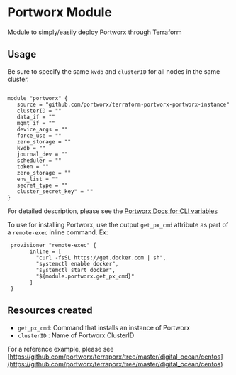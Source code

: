 # Portworx Module

Module to simply/easily deploy Portworx through Terraform

## Usage

Be sure to specify the same `kvdb` and `clusterID` for all nodes in the same cluster.
```hcl

module "portworx" {
   source = "github.com/portworx/terraform-portworx-portworx-instance"
   clusterID = ""
   data_if = ""
   mgmt_if = ""
   device_args = ""
   force_use = ""
   zero_storage = ""
   kvdb = ""
   journal_dev = "" 
   scheduler = ""
   token = "" 
   zero_storage = "" 
   env_list = "" 
   secret_type = "" 
   cluster_secret_key" = "" 
}
```

For detailed description, please see the [Portworx Docs for CLI variables](https://docs.portworx.com/runc/options.html)

To use for installing Portworx, use the output ```get_px_cmd``` attribute as part
of a ```remote-exec``` inline command.  Ex:
```hcl
 provisioner "remote-exec" {
       inline = [
         "curl -fsSL https://get.docker.com | sh",
         "systemctl enable docker",
         "systemctl start docker",
         "${module.portworx.get_px_cmd}"
       ]
 }
```

## Resources created

- `get_px_cmd`: Command that installs an instance of Portworx
- `clusterID` : Name of Portworx ClusterID

For a reference example, please see [https://github.com/portworx/terraporx/tree/master/digital_ocean/centos](https://github.com/portworx/terraporx/tree/master/digital_ocean/centos)
